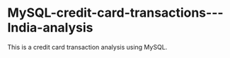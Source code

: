 # MySQL-credit-card-transactions---India-analysis
This is a credit card transaction analysis using MySQL.
